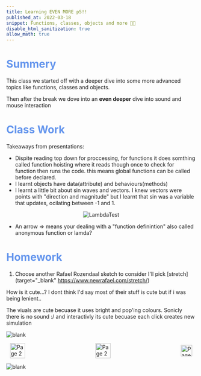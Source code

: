 ```yaml
---
title: Learning EVEN MORE p5!!
published_at: 2022-03-18
snippet: Functions, classes, objects and more 😵‍💫
disable_html_sanitization: true
allow_math: true
---
```


<h1 style="color:CornflowerBlue;">Summery</h1>

This class we started off with a deeper dive into some more advanced topics like functions, classes and objects.

Then after the break we dove into an **even deeper** dive into sound and mouse interaction


<h1 style="color:CornflowerBlue;">Class Work</h1>

Takeaways from presentations:
- Dispite reading top down for proccessing, for functions it does somthing called function hoisting where it reads though once to check for function then runs the code. this means global functions can be called before declared. 
- I learnt objects have data(attribute) and behaviours(methods)
- I learnt a little bit about sin waves and vectors. I knew vectors were points with "direction and magnitude" but I learnt that sin was a variable that updates, ocilating between -1 and 1.

<p style="text-align:center;"> 
<img src="/Images/w3/oh-yeah-vector.gif" alt="LambdaTest">
</p>

- An arrow => means your dealing with a "function definintion" also called anonymous function or lamda?


<h1 style="color:CornflowerBlue;">Homework</h1>

1) Choose another Rafael Rozendaal sketch to consider
I'll pick [stretch](target="_blank" https://www.newrafael.com/stretch/) 

How is it cute...? I dont think I'd say most of their stuff is cute but if i was being lenient..

The viuals are cute becuase it uses bright and pop'ing colours.
Sonicly there is no sound :/
and interactivly its cute becuase each click creates new simulation 



![blank](/Images/w1/blankpng.png)

<style>
.container {
    display: flex;
    justify-content: space-between;
    align-items: center;
    padding: 0 10px; /* Optional: Add some padding if needed */
}

.button {
    display: flex;
    align-items: center;
    /* Add additional styling for buttons if needed */
}

.button img {
    display: block;
}
</style>


<body>
    <div class="container">
        <a href="/04-learning-p5" class="button middle">
            <img id= "home_id" src="/Images/Buttons/Back.png" width="40" height="40" alt="Page 2">
        <a href="/" class="button middle">
            <img id= "home_id" src="/Images/Buttons/Home.png" width="40" height="40" alt="Page 2">
        </a>
        <a href="/" class="button right">
            <img id= "next_id" src="/Images/Buttons/Forward.png" width="30" height="30" alt="Page 3">
        </a>
    </div>
</body>

![blank](/Images/w1/blankpng.png)
